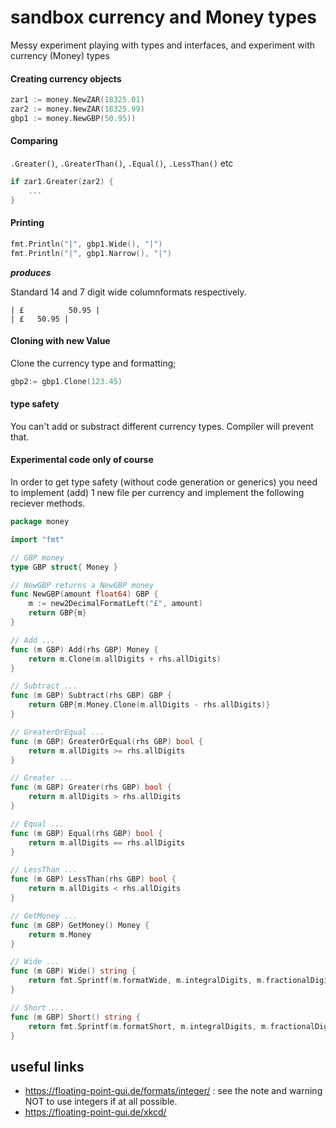 # sandbox currency and Money types

Messy experiment playing with types and interfaces, and experiment with currency (Money) types

#### Creating currency objects

```go
zar1 := money.NewZAR(18325.01)
zar2 := money.NewZAR(18325.99)
gbp1 := money.NewGBP(50.95))
```

#### Comparing

`.Greater()`, `.GreaterThan()`, `.Equal()`, `.LessThan()` etc

```go
if zar1.Greater(zar2) {
    ...
}
```

#### Printing

```go
fmt.Println("|", gbp1.Wide(), "|")
fmt.Println("|", gbp1.Narrow(), "|")
```

**_produces_**

Standard 14 and 7 digit wide columnformats respectively.

```dos
| £          50.95 |
| £   50.95 |
```

#### Cloning with new Value

Clone the currency type and formatting;

```go
gbp2:= gbp1.Clone(123.45)
```

#### type safety

You can't add or substract different currency types. Compiler will prevent that.

#### Experimental code only of course

In order to get type safety (without code generation or generics) you need to implement (add) 1 new file per currency and implement the following reciever methods.

```go
package money

import "fmt"

// GBP money
type GBP struct{ Money }

// NewGBP returns a NewGBP money
func NewGBP(amount float64) GBP {
	m := new2DecimalFormatLeft("£", amount)
	return GBP{m}
}

// Add ...
func (m GBP) Add(rhs GBP) Money {
	return m.Clone(m.allDigits + rhs.allDigits)
}

// Subtract ...
func (m GBP) Subtract(rhs GBP) GBP {
	return GBP{m.Money.Clone(m.allDigits - rhs.allDigits)}
}

// GreaterOrEqual ...
func (m GBP) GreaterOrEqual(rhs GBP) bool {
	return m.allDigits >= rhs.allDigits
}

// Greater ...
func (m GBP) Greater(rhs GBP) bool {
	return m.allDigits > rhs.allDigits
}

// Equal ...
func (m GBP) Equal(rhs GBP) bool {
	return m.allDigits == rhs.allDigits
}

// LessThan ...
func (m GBP) LessThan(rhs GBP) bool {
	return m.allDigits < rhs.allDigits
}

// GetMoney ...
func (m GBP) GetMoney() Money {
	return m.Money
}

// Wide ...
func (m GBP) Wide() string {
	return fmt.Sprintf(m.formatWide, m.integralDigits, m.fractionalDigits)
}

// Short ...
func (m GBP) Short() string {
	return fmt.Sprintf(m.formatShort, m.integralDigits, m.fractionalDigits)
}


```

## useful links

-   https://floating-point-gui.de/formats/integer/ : see the note and warning NOT to use integers if at all possible.
-   https://floating-point-gui.de/xkcd/
